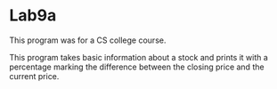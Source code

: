 # Lab9a
This program was for a CS college course.

This program takes basic information about a stock and prints it with a percentage marking the difference between the closing price and the current price.